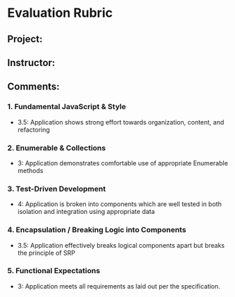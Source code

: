 # Evaluation Rubric
## Project:
## Instructor:
## Comments:

### 1. Fundamental JavaScript & Style

* 3.5:  Application shows strong effort towards organization, content, and refactoring

### 2. Enumerable & Collections

* 3: Application demonstrates comfortable use of appropriate Enumerable methods

### 3. Test-Driven Development

* 4: Application is broken into components which are well tested in both isolation and integration using appropriate data

### 4. Encapsulation / Breaking Logic into Components

* 3.5: Application effectively breaks logical components apart but breaks the principle of SRP

### 5. Functional Expectations

* 3: Application meets all requirements as laid out per the specification.
